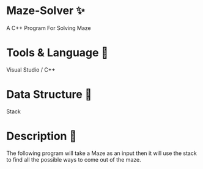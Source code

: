 # Maze-Solver ✨
A C++ Program For Solving Maze

# Tools & Language 👀
Visual Studio / C++

# Data Structure 💞️
Stack

# Description 👋
The following program will take a Maze as an input then it will use the stack to find all the possible ways to come out of the maze.
